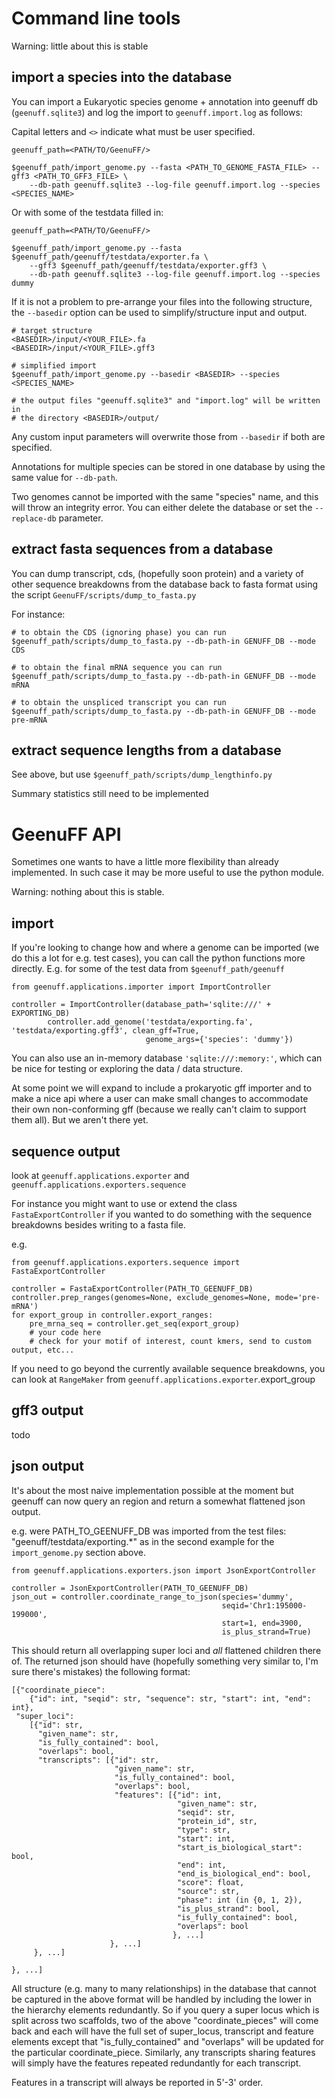 # Command line tools

Warning: little about this is stable

## import a species into the database

You can import a Eukaryotic species genome + annotation into geenuff db (`geenuff.sqlite3`)
and log the import to `geenuff.import.log` as follows:

Capital letters and `<>` indicate what must be user specified.

```
geenuff_path=<PATH/TO/GeenuFF/>

$geenuff_path/import_genome.py --fasta <PATH_TO_GENOME_FASTA_FILE> --gff3 <PATH_TO_GFF3_FILE> \
    --db-path geenuff.sqlite3 --log-file geenuff.import.log --species <SPECIES_NAME>
```

Or with some of the testdata filled in:
```
geenuff_path=<PATH/TO/GeenuFF/>

$geenuff_path/import_genome.py --fasta $geenuff_path/geenuff/testdata/exporter.fa \
    --gff3 $geenuff_path/geenuff/testdata/exporter.gff3 \
    --db-path geenuff.sqlite3 --log-file geenuff.import.log --species dummy
```


If it is not a problem to pre-arrange your files into the following structure,
the `--basedir` option can be used to simplify/structure input and output.

```
# target structure
<BASEDIR>/input/<YOUR_FILE>.fa
<BASEDIR>/input/<YOUR_FILE>.gff3

# simplified import
$geenuff_path/import_genome.py --basedir <BASEDIR> --species <SPECIES_NAME>

# the output files "geenuff.sqlite3" and "import.log" will be written in
# the directory <BASEDIR>/output/
```

Any custom input parameters will overwrite those from `--basedir` if both are
specified.

Annotations for multiple species can be stored in one database by using the
same value for `--db-path`.

Two genomes cannot be imported with the same "species" name, and this
will throw an integrity error. You can either delete the database
or set the `--replace-db` parameter.

## extract fasta sequences from a database

You can dump transcript, cds, (hopefully soon protein) and a variety
of other sequence breakdowns from the database back to fasta format using the
script `GeenuFF/scripts/dump_to_fasta.py`

For instance:

```
# to obtain the CDS (ignoring phase) you can run
$geenuff_path/scripts/dump_to_fasta.py --db-path-in GENUFF_DB --mode CDS

# to obtain the final mRNA sequence you can run
$geenuff_path/scripts/dump_to_fasta.py --db-path-in GENUFF_DB --mode mRNA

# to obtain the unspliced transcript you can run
$geenuff_path/scripts/dump_to_fasta.py --db-path-in GENUFF_DB --mode pre-mRNA
```

## extract sequence lengths from a database

See above, but use `$geenuff_path/scripts/dump_lengthinfo.py`

Summary statistics still need to be implemented

# GeenuFF API

Sometimes one wants to have a little more flexibility than
already implemented. In such case it may be more useful to use
the python module.

Warning: nothing about this is stable.

## import
If you're looking to change how and where a genome can be imported
(we do this a lot for e.g. test cases), you can call the python functions more
directly. E.g. for some of the test data from `$geenuff_path/geenuff`

```{python}
from geenuff.applications.importer import ImportController

controller = ImportController(database_path='sqlite:///' + EXPORTING_DB)
        controller.add_genome('testdata/exporting.fa', 'testdata/exporting.gff3', clean_gff=True,
                              genome_args={'species': 'dummy'})
```

You can also use an in-memory database `'sqlite:///:memory:'`, which
can be nice for testing or exploring the data / data structure.

At some point we will expand to include a prokaryotic gff importer
and to make a nice api where a user can make small changes to 
accommodate their own non-conforming gff (because we really can't
claim to support them all). But we aren't there yet.

## sequence output
look at `geenuff.applications.exporter` and `geenuff.applications.exporters.sequence`

For instance you might want to use or extend the class `FastaExportController`
if you wanted to do something with the sequence breakdowns besides writing to a fasta file.

e.g.

```{python}
from geenuff.applications.exporters.sequence import FastaExportController

controller = FastaExportController(PATH_TO_GEENUFF_DB)
controller.prep_ranges(genomes=None, exclude_genomes=None, mode='pre-mRNA')
for export_group in controller.export_ranges:
    pre_mrna_seq = controller.get_seq(export_group)
    # your code here
    # check for your motif of interest, count kmers, send to custom output, etc...
```

If you need to go beyond the currently available sequence breakdowns,
you can look at `RangeMaker` from `geenuff.applications.exporter`.export_group

## gff3 output
todo

## json output

It's about the most naive implementation possible at the moment
but geenuff can now query an region and return a somewhat flattened
json output.

e.g. were PATH_TO_GEENUFF_DB was imported from the test files:
"geenuff/testdata/exporting.*" as in the second example for 
the `import_genome.py` section above.

```
from geenuff.applications.exporters.json import JsonExportController

controller = JsonExportController(PATH_TO_GEENUFF_DB)
json_out = controller.coordinate_range_to_json(species='dummy',
                                               seqid='Chr1:195000-199000',
                                               start=1, end=3900, 
                                               is_plus_strand=True)
```
This should return all overlapping super loci and _all_ flattened
 children there of. The returned json should have (hopefully something very 
similar to, I'm sure there's mistakes) the following format:

```
[{"coordinate_piece": 
    {"id": int, "seqid": str, "sequence": str, "start": int, "end": int},
 "super_loci":
    [{"id": str, 
      "given_name": str,
      "is_fully_contained": bool,
      "overlaps": bool,
      "transcripts": [{"id": str,
                       "given_name": str,
                       "is_fully_contained": bool,
                       "overlaps": bool,
                       "features": [{"id": int,
                                     "given_name": str,
                                     "seqid": str,
                                     "protein_id", str,
                                     "type": str,
                                     "start": int,
                                     "start_is_biological_start": bool,
                                     "end": int,
                                     "end_is_biological_end": bool,
                                     "score": float,
                                     "source": str,
                                     "phase": int (in {0, 1, 2}),
                                     "is_plus_strand": bool,
                                     "is_fully_contained": bool,
                                     "overlaps": bool
                                    }, ...]
                      }, ...]
     }, ...]

}, ...]
```

All structure (e.g. many to many relationships) in the database that cannot 
be captured in the above format will be handled by including the lower in the
hierarchy elements redundantly. So if you query a super locus which is split
across two scaffolds, two of the above "coordinate_pieces" will come back
and each will have the full set of super_locus, transcript and feature elements
except that "is_fully_contained" and "overlaps" will be updated for the particular
coordinate_piece. Similarly, any transcripts sharing features will simply have
the features repeated redundantly for each transcript. 

Features in a transcript will always be reported in 5'-3' order.
